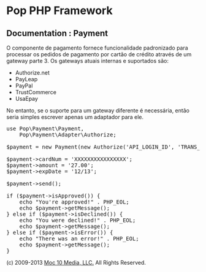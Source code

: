 Pop PHP Framework
=================

Documentation : Payment
-----------------------

O componente de pagamento fornece funcionalidade padronizado para processar os pedidos de pagamento por cartão de crédito através de um gateway parte 3. Os gateways atuais internas e suportados são:

* Authorize.net
* PayLeap
* PayPal
* TrustCommerce
* UsaEpay

No entanto, se o suporte para um gateway diferente é necessária, então seria simples escrever apenas um adaptador para ele.

<pre>
use Pop\Payment\Payment,
    Pop\Payment\Adapter\Authorize;

$payment = new Payment(new Authorize('API_LOGIN_ID', 'TRANS_KEY', Payment::TEST));

$payment->cardNum = 'XXXXXXXXXXXXXXXX';
$payment->amount = '27.00';
$payment->expDate = '12/13';

$payment->send();

if ($payment->isApproved()) {
    echo "You're approved!" . PHP_EOL;
    echo $payment->getMessage();
} else if ($payment->isDeclined()) {
    echo "You were declined!" . PHP_EOL;
    echo $payment->getMessage();
} else if ($payment->isError()) {
    echo "There was an error!" . PHP_EOL;
    echo $payment->getMessage();
}
</pre>

(c) 2009-2013 [Moc 10 Media, LLC.](http://www.moc10media.com) All Rights Reserved.
